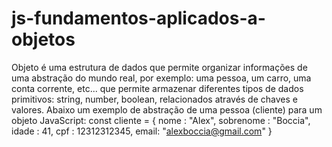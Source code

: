# js-fundamentos-aplicados-a-objetos
Objeto é uma estrutura de dados que permite organizar informações de uma abstração do mundo real, por exemplo: uma pessoa, um carro, uma conta corrente, etc... que permite armazenar diferentes tipos de dados primitivos: string, number, boolean, relacionados através de chaves e valores.
Abaixo um exemplo de abstração de uma pessoa (cliente) para um objeto JavaScript:
const cliente = {
    nome : "Alex",
    sobrenome : "Boccia",
    idade : 41,
    cpf : 12312312345,
    email: "alexboccia@gmail.com"
}
